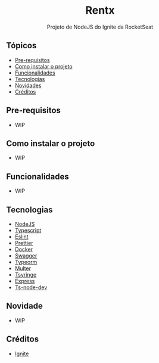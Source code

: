 <h1 align="center">Rentx</h1>
<p align="center">Projeto de NodeJS do Ignite da RocketSeat</p>
<h2>Tópicos</h2>

* [Pre-requisitos](#pre-requisitos)
* [Como instalar o projeto](#instalar-projeto)
* [Funcionalidades](#funcionalidades)
* [Tecnologias](#tecnologias)
* [Novidades](#novidade)
* [Créditos](#creditos)

<h2 id="pre-requisitos">Pre-requisitos</h2>

* WIP

<h2 id="instalar-projeto">Como instalar o projeto</h2>

* WIP

<h2 id="funcionalidades">Funcionalidades</h2>

* WIP

<h2 id="tecnologias">Tecnologias</h2>

* [NodeJS](nodejs.org/)
* [Typescript](https://www.typescriptlang.org)
* [Eslint](https://eslint.org)
* [Prettier](https://prettier.io)
* [Docker](https://www.docker.com)
* [Swagger](https://swagger.io)
* [Typeorm](https://typeorm.io)
* [Multer](https://www.npmjs.com/package/multer)
* [Tsyringe](https://github.com/microsoft/tsyringe)
* [Express](https://expressjs.com/pt-br/)
* [Ts-node-dev](https://www.npmjs.com/package/ts-node-dev)

<h2 id="novidade">Novidade</h2>

* WIP

<h2 id="creditos">Créditos</h2>

* [Ignite](https://rocketseat.com.br/ignite)
